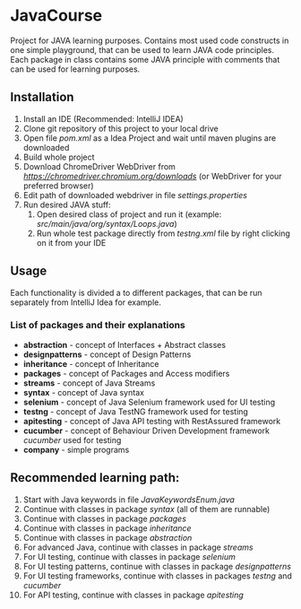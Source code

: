 # JavaCourse
Project for JAVA learning purposes. 
Contains most used code constructs in one simple playground, that can be used to learn JAVA code principles.
Each package in class contains some JAVA principle with comments that can be used for learning purposes.


## Installation
1. Install an IDE (Recommended: IntelliJ IDEA)
1. Clone git repository of this project to your local drive
1. Open file *pom.xml* as a Idea Project and wait until maven plugins are downloaded
1. Build whole project
1. Download ChromeDriver WebDriver from *https://chromedriver.chromium.org/downloads* (or WebDriver for your preferred browser)
1. Edit path of downloaded webdriver in file *settings.properties*
1. Run desired JAVA stuff: 
	1. Open desired class of project and run it (example: *src/main/java/org/syntax/Loops.java*)
	1. Run whole test package directly from *testng.xml* file by right clicking on it from your IDE 


## Usage
Each functionality is divided a to different packages, that can be run separately from IntelliJ Idea for example.


### List of packages and their explanations
- **abstraction**    - concept of Interfaces + Abstract classes
- **designpatterns** - concept of Design Patterns
- **inheritance**    - concept of Inheritance
- **packages**       - concept of Packages and Access modifiers
- **streams**        - concept of Java Streams
- **syntax**         - concept of Java syntax
- **selenium**       - concept of Java Selenium framework used for UI testing
- **testng**         - concept of Java TestNG framework used for testing
- **apitesting**     - concept of Java API testing with RestAssured framework
- **cucumber**       - concept of Behaviour Driven Development framework *cucumber* used for testing
- **company**        - simple programs


## Recommended learning path:
1. Start with Java keywords in file *JavaKeywordsEnum.java*
1. Continue with classes in package *syntax* (all of them are runnable)
1. Continue with classes in package *packages*
1. Continue with classes in package *inheritance*
1. Continue with classes in package *abstraction*
1. For advanced Java, continue with classes in package *streams*
1. For UI testing, continue with classes in package *selenium*
1. For UI testing patterns, continue with classes in package *designpatterns*
1. For UI testing frameworks, continue with classes in packages *testng* and *cucumber*
1. For API testing, continue with classes in package *apitesting*

